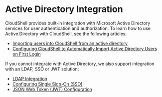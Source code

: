# Active Directory Integration

CloudShell provides built-in integration with Microsoft Active Directory services for user authentication and authorization. To learn how to use Active Directory with CloudShell, see the following articles:

- [Importing users into CloudShell from an active directory](https://help.quali.com/Online%20Help/0.0/Portal/Content/Admn/AD-Imprt-Usrs-frm-AD-grp-file.htm)
- [Configuring CloudShell to Automatically Import Active Directory Users on First Login](https://help.quali.com/Online%20Help/0.0/Portal/Content/Admn/AD-Intg-Auto-Imprt.htm)

If you cannot integrate with Active Directory, we also support integration with an LDAP, SSO or JWT solution:

- [LDAP Integration](https://help.quali.com/Online%20Help/0.0/Portal/Content/Admn/LDAP-Intgr.htm)
- [Configuring Single Sign-On (SSO)](https://help.quali.com/Online%20Help/0.0/Portal/Content/Admn/Cnfg-SSO.htm)
- [JSON Web Token (JWT) Configuration](https://help.quali.com/Online%20Help/0.0/Portal/Content/Admn/Cnfg-JWT.htm)